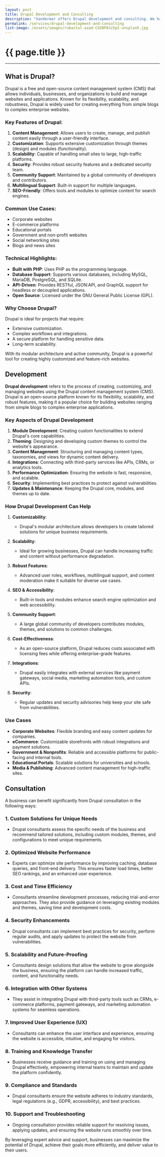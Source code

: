 ```yaml
---
layout: post
title: Drupal Development and Consulting
description: "Xandermar offers Drupal development and consulting. We have very strong backend, as well as frontend, skills and ability for Drupal 7 through Drupal 10 enterprise projects with experience of more than 20 years."
permalink: /services/drupal-development-and-consulting
list-image: /assets/images/rubaitul-azad-CU2NF0Jz5pI-unsplash.jpg
---
```


# {{ page.title }}
---

## What is Drupal?

Drupal is a free and open-source content management system (CMS) that allows individuals, businesses, and organizations to build and manage websites and applications. Known for its flexibility, scalability, and robustness, Drupal is widely used for creating everything from simple blogs to complex enterprise websites.

### Key Features of Drupal:
1. **Content Management**: Allows users to create, manage, and publish content easily through a user-friendly interface.
2. **Customization**: Supports extensive customization through themes (design) and modules (functionality).
3. **Scalability**: Capable of handling small sites to large, high-traffic platforms.
4. **Security**: Provides robust security features and a dedicated security team.
5. **Community Support**: Maintained by a global community of developers and contributors.
6. **Multilingual Support**: Built-in support for multiple languages.
7. **SEO-Friendly**: Offers tools and modules to optimize content for search engines.

### Common Use Cases:
- Corporate websites
- E-commerce platforms
- Educational portals
- Government and non-profit websites
- Social networking sites
- Blogs and news sites

### Technical Highlights:
- **Built with PHP**: Uses PHP as the programming language.
- **Database Support**: Supports various databases, including MySQL, MariaDB, PostgreSQL, and SQLite.
- **API-Driven**: Provides RESTful, JSON:API, and GraphQL support for headless or decoupled applications.
- **Open Source**: Licensed under the GNU General Public License (GPL).

### Why Choose Drupal?
Drupal is ideal for projects that require:
- Extensive customization.
- Complex workflows and integrations.
- A secure platform for handling sensitive data.
- Long-term scalability.

With its modular architecture and active community, Drupal is a powerful tool for creating highly customized and feature-rich websites.

## Development

**Drupal development** refers to the process of creating, customizing, and managing websites using the Drupal content management system (CMS). Drupal is an open-source platform known for its flexibility, scalability, and robust features, making it a popular choice for building websites ranging from simple blogs to complex enterprise applications.

### Key Aspects of Drupal Development
1. **Module Development**: Creating custom functionalities to extend Drupal's core capabilities.
2. **Theming**: Designing and developing custom themes to control the website's appearance.
3. **Content Management**: Structuring and managing content types, taxonomies, and views for dynamic content delivery.
4. **Integrations**: Connecting with third-party services like APIs, CRMs, or analytics tools.
5. **Performance Optimization**: Ensuring the website is fast, responsive, and scalable.
6. **Security**: Implementing best practices to protect against vulnerabilities.
7. **Updates & Maintenance**: Keeping the Drupal core, modules, and themes up to date.

### How Drupal Development Can Help
1. **Customizability**:
   - Drupal's modular architecture allows developers to create tailored solutions for unique business requirements.

2. **Scalability**:
   - Ideal for growing businesses, Drupal can handle increasing traffic and content without performance degradation.

3. **Robust Features**:
   - Advanced user roles, workflows, multilingual support, and content moderation make it suitable for diverse use cases.

4. **SEO & Accessibility**:
   - Built-in tools and modules enhance search engine optimization and web accessibility.

5. **Community Support**:
   - A large global community of developers contributes modules, themes, and solutions to common challenges.

6. **Cost-Effectiveness**:
   - As an open-source platform, Drupal reduces costs associated with licensing fees while offering enterprise-grade features.

7. **Integrations**:
   - Drupal easily integrates with external services like payment gateways, social media, marketing automation tools, and custom APIs.

8. **Security**:
   - Regular updates and security advisories help keep your site safe from vulnerabilities.

### Use Cases
- **Corporate Websites**: Flexible branding and easy content updates for companies.
- **eCommerce**: Customizable storefronts with robust integrations and payment solutions.
- **Government & Nonprofits**: Reliable and accessible platforms for public-facing and internal tools.
- **Educational Portals**: Scalable solutions for universities and schools.
- **Media & Publishing**: Advanced content management for high-traffic sites.

## Consultation

A business can benefit significantly from Drupal consultation in the following ways:

### 1. **Custom Solutions for Unique Needs**
   - Drupal consultants assess the specific needs of the business and recommend tailored solutions, including custom modules, themes, and configurations to meet unique requirements.

### 2. **Optimized Website Performance**
   - Experts can optimize site performance by improving caching, database queries, and front-end delivery. This ensures faster load times, better SEO rankings, and an enhanced user experience.

### 3. **Cost and Time Efficiency**
   - Consultants streamline development processes, reducing trial-and-error approaches. They also provide guidance on leveraging existing modules and themes, saving time and development costs.

### 4. **Security Enhancements**
   - Drupal consultants can implement best practices for security, perform regular audits, and apply updates to protect the website from vulnerabilities.

### 5. **Scalability and Future-Proofing**
   - Consultants design solutions that allow the website to grow alongside the business, ensuring the platform can handle increased traffic, content, and functionality needs.

### 6. **Integration with Other Systems**
   - They assist in integrating Drupal with third-party tools such as CRMs, e-commerce platforms, payment gateways, and marketing automation systems for seamless operations.

### 7. **Improved User Experience (UX)**
   - Consultants can enhance the user interface and experience, ensuring the website is accessible, intuitive, and engaging for visitors.

### 8. **Training and Knowledge Transfer**
   - Businesses receive guidance and training on using and managing Drupal effectively, empowering internal teams to maintain and update the platform confidently.

### 9. **Compliance and Standards**
   - Drupal consultants ensure the website adheres to industry standards, legal regulations (e.g., GDPR, accessibility), and best practices.

### 10. **Support and Troubleshooting**
   - Ongoing consultation provides reliable support for resolving issues, applying updates, and ensuring the website runs smoothly over time.

By leveraging expert advice and support, businesses can maximize the potential of Drupal, achieve their goals more efficiently, and deliver value to their users.